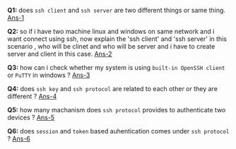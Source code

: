 **Q1:** does `ssh client` and `ssh server` are two different things or same thing. [Ans-1]()

**Q2:** so if i have two machine linux and windows on same network and i want connect using ssh, now explain the 'ssh client' and 'ssh server' in this scenario , who will be clinet and who will be server and i have to create server and client in this case. [Ans-2]()

**Q3:** how can i check whether my system is using `built-in OpenSSH client` or `PuTTY` in windows ? [Ans-3]()

**Q4:** does `ssh key` and `ssh protocol` are related to each other or they are different ? [Ans-4]()

**Q5:** how many machanism does `ssh protocol` provides to authenticate two devices ? [Ans-5]()

**Q6:** does `session` and `token` based auhentication comes under `ssh protocol` ? [Ans-6]()
